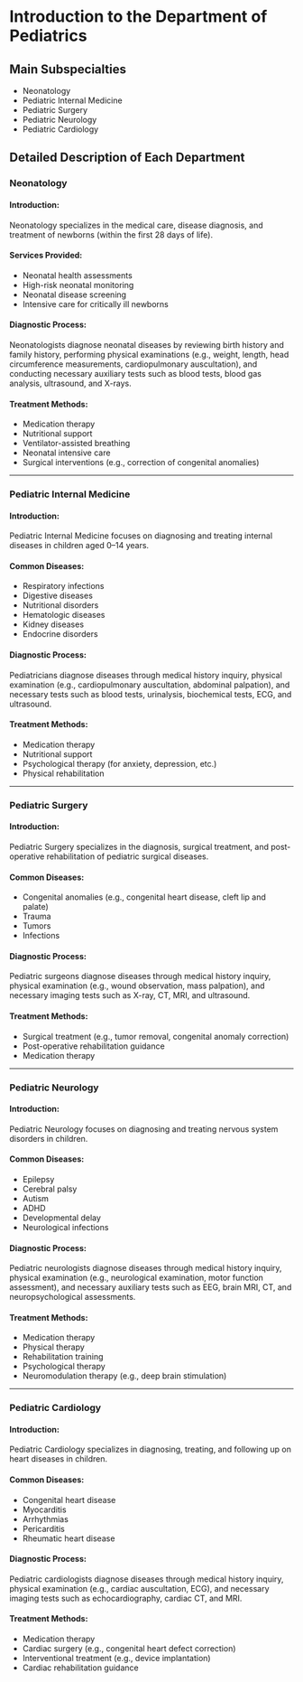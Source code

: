 # Introduction to the Department of Pediatrics

## Main Subspecialties

- Neonatology
- Pediatric Internal Medicine
- Pediatric Surgery
- Pediatric Neurology
- Pediatric Cardiology

## Detailed Description of Each Department

### Neonatology

#### Introduction:
Neonatology specializes in the medical care, disease diagnosis, and treatment of newborns (within the first 28 days of life).

#### Services Provided:
- Neonatal health assessments
- High-risk neonatal monitoring
- Neonatal disease screening
- Intensive care for critically ill newborns

#### Diagnostic Process:
Neonatologists diagnose neonatal diseases by reviewing birth history and family history, performing physical examinations (e.g., weight, length, head circumference measurements, cardiopulmonary auscultation), and conducting necessary auxiliary tests such as blood tests, blood gas analysis, ultrasound, and X-rays.

#### Treatment Methods:
- Medication therapy
- Nutritional support
- Ventilator-assisted breathing
- Neonatal intensive care
- Surgical interventions (e.g., correction of congenital anomalies)

---

### Pediatric Internal Medicine

#### Introduction:
Pediatric Internal Medicine focuses on diagnosing and treating internal diseases in children aged 0–14 years.

#### Common Diseases:
- Respiratory infections
- Digestive diseases
- Nutritional disorders
- Hematologic diseases
- Kidney diseases
- Endocrine disorders

#### Diagnostic Process:
Pediatricians diagnose diseases through medical history inquiry, physical examination (e.g., cardiopulmonary auscultation, abdominal palpation), and necessary tests such as blood tests, urinalysis, biochemical tests, ECG, and ultrasound.

#### Treatment Methods:
- Medication therapy
- Nutritional support
- Psychological therapy (for anxiety, depression, etc.)
- Physical rehabilitation

---

### Pediatric Surgery

#### Introduction:
Pediatric Surgery specializes in the diagnosis, surgical treatment, and post-operative rehabilitation of pediatric surgical diseases.

#### Common Diseases:
- Congenital anomalies (e.g., congenital heart disease, cleft lip and palate)
- Trauma
- Tumors
- Infections

#### Diagnostic Process:
Pediatric surgeons diagnose diseases through medical history inquiry, physical examination (e.g., wound observation, mass palpation), and necessary imaging tests such as X-ray, CT, MRI, and ultrasound.

#### Treatment Methods:
- Surgical treatment (e.g., tumor removal, congenital anomaly correction)
- Post-operative rehabilitation guidance
- Medication therapy

---

### Pediatric Neurology

#### Introduction:
Pediatric Neurology focuses on diagnosing and treating nervous system disorders in children.

#### Common Diseases:
- Epilepsy
- Cerebral palsy
- Autism
- ADHD
- Developmental delay
- Neurological infections

#### Diagnostic Process:
Pediatric neurologists diagnose diseases through medical history inquiry, physical examination (e.g., neurological examination, motor function assessment), and necessary auxiliary tests such as EEG, brain MRI, CT, and neuropsychological assessments.

#### Treatment Methods:
- Medication therapy
- Physical therapy
- Rehabilitation training
- Psychological therapy
- Neuromodulation therapy (e.g., deep brain stimulation)

---

### Pediatric Cardiology

#### Introduction:
Pediatric Cardiology specializes in diagnosing, treating, and following up on heart diseases in children.

#### Common Diseases:
- Congenital heart disease
- Myocarditis
- Arrhythmias
- Pericarditis
- Rheumatic heart disease

#### Diagnostic Process:
Pediatric cardiologists diagnose diseases through medical history inquiry, physical examination (e.g., cardiac auscultation, ECG), and necessary imaging tests such as echocardiography, cardiac CT, and MRI.

#### Treatment Methods:
- Medication therapy
- Cardiac surgery (e.g., congenital heart defect correction)
- Interventional treatment (e.g., device implantation)
- Cardiac rehabilitation guidance

